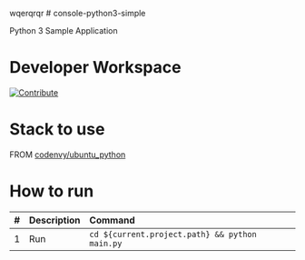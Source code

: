 wqerqrqr # console-python3-simple

Python 3 Sample Application

# Developer Workspace
[![Contribute](http://beta.codenvy.com/factory/resources/codenvy-contribute.svg)](http://beta.codenvy.com/f?id=jajnjj3zoznlzg54)

# Stack to use

FROM [codenvy/ubuntu_python](https://hub.docker.com/r/codenvy/ubuntu_python/)

# How to run

| #       | Description           | Command  |
| :------------- |:-------------| :-----|
| 1      | Run | `cd ${current.project.path} && python main.py` |